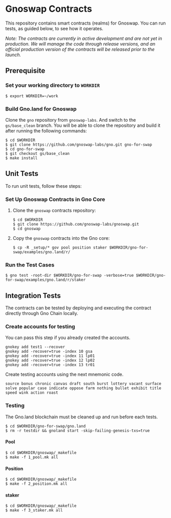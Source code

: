 # Gnoswap Contracts

This repository contains smart contracts (realms) for Gnoswap. You can run tests, as guided below, to see how it operates.

_Note: The contracts are currently in active development and are not yet in production. We will manage the code through release versions, and an official production version of the contracts will be released prior to the launch._

## Prerequisite

### Set your working directory to `WORKDIR`

```
$ export WORKDIR=~/work
```

### Build Gno.land for Gnoswap

Clone the `gno` repository from `gnoswap-labs`. And switch to the `gs/base_clean` branch.
You will be able to clone the repository and build it after running the following commands:

```
$ cd $WORKDIR
$ git clone https://github.com/gnoswap-labs/gno.git gno-for-swap
$ cd gno-for-swap
$ git checkout gs/base_clean
$ make install
```

## Unit Tests

To run unit tests, follow these steps:

### Set Up Gnoswap Contracts in Gno Core

1. Clone the `gnoswap` contracts repository:

	```
	$ cd $WORKDIR
	$ git clone https://github.com/gnoswap-labs/gnoswap.git
	$ cd gnoswap
	```

2. Copy the `gnoswap` contracts into the Gno core:

	```
	$ cp -R _setup/* gov pool position staker $WORKDIR/gno-for-swap/examples/gno.land/r/
	```

### Run the Test Cases

```
$ gno test -root-dir $WORKDIR/gno-for-swap -verbose=true $WORKDIR/gno-for-swap/examples/gno.land/r/staker
```

## Integration Tests

The contracts can be tested by deploying and executing the contract directly through Gno Chain locally.

### Create accounts for testing

You can pass this step if you already created the accounts.

```
gnokey add test1 --recover
gnokey add -recover=true -index 10 gsa
gnokey add -recover=true -index 11 lp01
gnokey add -recover=true -index 12 lp02
gnokey add -recover=true -index 13 tr01
```

Create testing accounts using the next mnemonic code.

```
source bonus chronic canvas draft south burst lottery vacant surface solve popular case indicate oppose farm nothing bullet exhibit title speed wink action roast
```

### Testing

The Gno.land blockchain must be cleaned up and run before each tests.

```
$ cd $WORKDIR/gno-for-swap/gno.land
$ rm -r testdir && gnoland start -skip-failing-genesis-txs=true
```

#### Pool

```
$ cd $WORKDIR/gnoswap/_makefile
$ make -f 1_pool.mk all
```

#### Position

```
$ cd $WORKDIR/gnoswap/_makefile
$ make -f 2_position.mk all
```

#### staker

```
$ cd $WORKDIR/gnoswap/_makefile
$ make -f 3_staker.mk all
```
